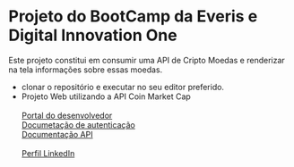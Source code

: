 # Projeto do BootCamp da Everis e Digital Innovation One

Este projeto constitui em consumir uma API de Cripto Moedas e renderizar na tela informações sobre essas moedas. <br>

* clonar o repositório e executar no seu editor preferido.<br>
* Projeto Web utilizando a API Coin Market Cap <br><br>
[Portal do desenvolvedor](https://pro.coinmarketcap.com/account) <br>
[Documetação de autenticação](https://coinmarketcap.com/api/documentation/v1/#section/Authentication) <br>
[Documentação API](https://coinmarketcap.com/api/documentation/v1/#) <br><br>
[Perfil LinkedIn](https://www.linkedin.com/in/denilsonmarcio/)